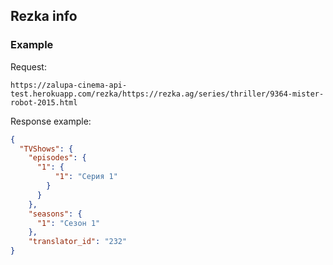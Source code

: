 ## Rezka info

### Example
Request:
```
https://zalupa-cinema-api-test.herokuapp.com/rezka/https://rezka.ag/series/thriller/9364-mister-robot-2015.html
```

Response example:

```json
{
  "TVShows": {
    "episodes": {
      "1": {
          "1": "Серия 1"
        }
      }
    },
    "seasons": {
      "1": "Сезон 1"
    },
    "translator_id": "232"
}
```
